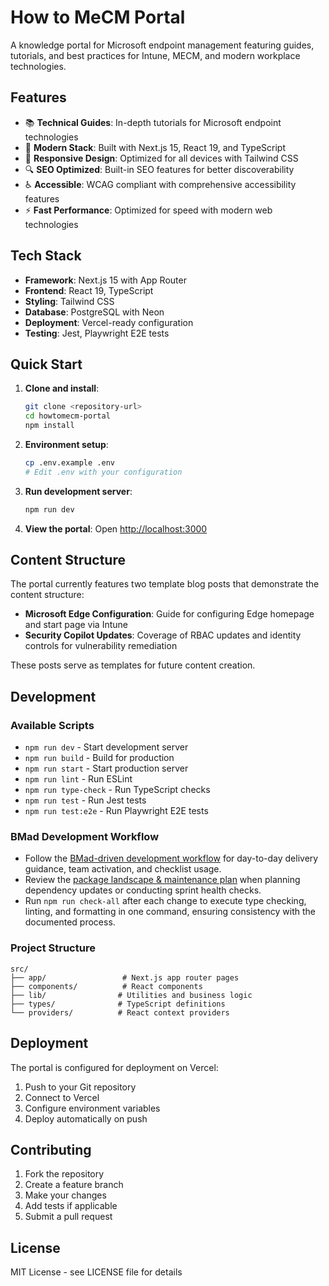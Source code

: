 # How to MeCM Portal

A knowledge portal for Microsoft endpoint management featuring guides,
tutorials, and best practices for Intune, MECM, and modern workplace
technologies.

## Features

- 📚 **Technical Guides**: In-depth tutorials for Microsoft endpoint
  technologies
- 🚀 **Modern Stack**: Built with Next.js 15, React 19, and TypeScript
- 📱 **Responsive Design**: Optimized for all devices with Tailwind CSS
- 🔍 **SEO Optimized**: Built-in SEO features for better discoverability
- ♿ **Accessible**: WCAG compliant with comprehensive accessibility features
- ⚡ **Fast Performance**: Optimized for speed with modern web technologies

## Tech Stack

- **Framework**: Next.js 15 with App Router
- **Frontend**: React 19, TypeScript
- **Styling**: Tailwind CSS
- **Database**: PostgreSQL with Neon
- **Deployment**: Vercel-ready configuration
- **Testing**: Jest, Playwright E2E tests

## Quick Start

1. **Clone and install**:

   ```bash
   git clone <repository-url>
   cd howtomecm-portal
   npm install
   ```

2. **Environment setup**:

   ```bash
   cp .env.example .env
   # Edit .env with your configuration
   ```

3. **Run development server**:

   ```bash
   npm run dev
   ```

4. **View the portal**: Open [http://localhost:3000](http://localhost:3000)

## Content Structure

The portal currently features two template blog posts that demonstrate the
content structure:

- **Microsoft Edge Configuration**: Guide for configuring Edge homepage and
  start page via Intune
- **Security Copilot Updates**: Coverage of RBAC updates and identity controls
  for vulnerability remediation

These posts serve as templates for future content creation.

## Development

### Available Scripts

- `npm run dev` - Start development server
- `npm run build` - Build for production
- `npm run start` - Start production server
- `npm run lint` - Run ESLint
- `npm run type-check` - Run TypeScript checks
- `npm run test` - Run Jest tests
- `npm run test:e2e` - Run Playwright E2E tests

### BMad Development Workflow

- Follow the
  [BMad-driven development workflow](docs/dev-process/bmad-dev-workflow.md) for
  day-to-day delivery guidance, team activation, and checklist usage.
- Review the
  [package landscape & maintenance plan](docs/dev-process/package-analysis.md)
  when planning dependency updates or conducting sprint health checks.
- Run `npm run check-all` after each change to execute type checking, linting,
  and formatting in one command, ensuring consistency with the documented
  process.

### Project Structure

```
src/
├── app/                 # Next.js app router pages
├── components/          # React components
├── lib/                # Utilities and business logic
├── types/              # TypeScript definitions
└── providers/          # React context providers
```

## Deployment

The portal is configured for deployment on Vercel:

1. Push to your Git repository
2. Connect to Vercel
3. Configure environment variables
4. Deploy automatically on push

## Contributing

1. Fork the repository
2. Create a feature branch
3. Make your changes
4. Add tests if applicable
5. Submit a pull request

## License

MIT License - see LICENSE file for details

